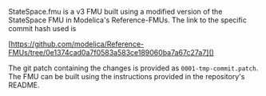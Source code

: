 StateSpace.fmu is a v3 FMU built using a modified version of the StateSpace FMU in Modelica's
Reference-FMUs. The link to the specific commit hash used is

[https://github.com/modelica/Reference-FMUs/tree/0e1374cad0a7f0583a583ce189060ba7a67c27a7]()

The git patch containing the changes is provided as `0001-tmp-commit.patch`. The FMU can be
built using the instructions provided in the repository's README.
